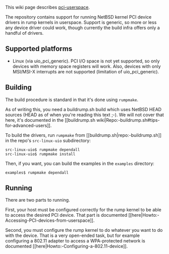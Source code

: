 This wiki page describes [pci-userspace](http://repo.rumpkernel.org/pci-userspace).

The repository contains support for running NetBSD kernel PCI device drivers in rump kernels in userspace.  Support is generic, so more or less any device driver could work, though currently
the build infra offers only a handful of drivers.

Supported platforms
-------------------

* Linux (via uio_pci_generic).  PCI I/O space is not yet supported, so only devices with memory space registers will work.  Also, devices with only MSI/MSI-X interrupts are not supported (limitation of uio_pci_generic).

Building
--------

The build procedure is standard in that it's done using `rumpmake`.

As of writing this, you need a buildrump.sh build which uses
NetBSD HEAD sources (HEAD as of when you're reading this text ;-).  We will
not cover that here, it's documented in the
[[buildrump.sh wiki|Repo:-buildrump.sh#tips-for-advanced-users]].

To build the drivers, run `rumpmake` from
[[buildrump.sh|repo:-buildrump.sh]] in the repo's `src-linux-uio` subdirectory:

```
src-linux-uio$ rumpmake dependall
src-linux-uio$ rumpmake install
```

Then, if you want, you can build the examples in the `examples` directory:

```
examples$ rumpmake dependall
```

Running
-------

There are two parts to running.

First, your host must be configured correctly for the rump kernel to be able to access the desired PCI device.  That part is documented [[here|Howto:-Accessing-PCI-devices-from-userspace]].

Second, you must configure the rump kernel to do whatever you want to do with the device.
That is a very open-ended task, but for example configuring a 802.11 adapter to access
a WPA-protected network is documented [[here|Howto:-Configuring-a-802.11-device]].
